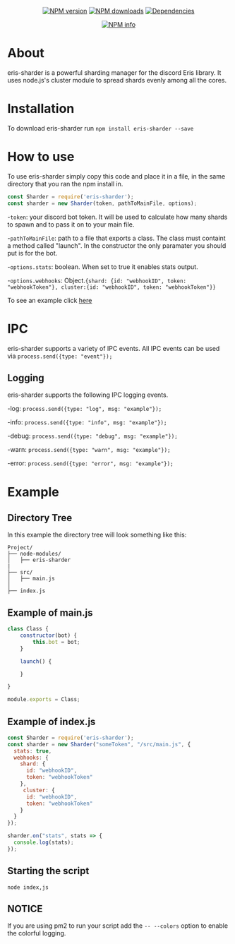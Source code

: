 <div align="center">
  <p>
    <a href="https://www.npmjs.com/package/"><img src="https://img.shields.io/npm/v/eris-sharder.svg?maxAge=3600" alt="NPM version" /></a>
    <a href="https://www.npmjs.com/package/eris-sharder"><img src="https://img.shields.io/npm/dt/eris-sharder.svg?maxAge=3600" alt="NPM downloads" /></a>
    <a href="https://david-dm.org/Discord-Sharders/eris-sharder"><img src="https://img.shields.io/david/Discord-Sharders/eris-sharder.svg?maxAge=3600" alt="Dependencies" /></a>
  </p>
  <p>
    <a href="https://nodei.co/npm/eris-sharder/"><img src="https://nodei.co/npm/eris-sharder.png?downloads=true&stars=true" alt="NPM info" /></a>
  </p>
</div>

# About
eris-sharder is a powerful sharding manager for the discord Eris library. It uses node.js's cluster module to spread shards evenly among all the cores. 

# Installation
To download eris-sharder run `npm install eris-sharder --save`

# How to use
To use eris-sharder simply copy this code and place it in a file, in the same directory that you ran the npm install in.
```javascript
const Sharder = require('eris-sharder');
const sharder = new Sharder(token, pathToMainFile, options);
```
-`token`: your discord bot token. It will be used to calculate how many shards to spawn and to pass it on to your main file.

-`pathToMainFile`: path to a file that exports a class. The class must containt a method called "launch". In the constructor the only paramater you should put is for the bot.

-`options.stats`: boolean. When set to true it enables stats output.

-`options.webhooks`: Object.```{shard: {id: "webhookID", token: "webhookToken"}, cluster:{id: "webhookID", token: "webhookToken"}}```

To see an example click [here](https://github.com/Discord-Sharders/eris-sharder/tree/4bdc3bd8d95af283e4399f5dff7f250c00c6cac8#example)

# IPC
eris-sharder supports a variety of IPC events. All IPC events can be used via `process.send({type: "event"});`

## Logging
eris-sharder supports the following IPC logging events.

-log: `process.send({type: "log", msg: "example"});`

-info: `process.send({type: "info", msg: "example"});`

-debug: `process.send({type: "debug", msg: "example"});`

-warn: `process.send({type: "warn", msg: "example"});`

-error: `process.send({type: "error", msg: "example"});`

# Example
## Directory Tree
In this example the directory tree will look something like this:
```
Project/
├── node-modules/
│   ├── eris-sharder
|
├── src/
│   ├── main.js
│   
├── index.js
```

## Example of main.js
```javascript
class Class {
    constructor(bot) {
        this.bot = bot;
    }

    launch() {

    }

}

module.exports = Class;
```

## Example of index.js
```javascript
const Sharder = require('eris-sharder');
const sharder = new Sharder("someToken", "/src/main.js", {
  stats: true,
  webhooks: {
    shard: {
      id: "webhookID",
      token: "webhookToken"
    },
     cluster: {
      id: "webhookID",
      token: "webhookToken"
    }
  }
});

sharder.on("stats", stats => {
  console.log(stats);
});
```

## Starting the script

```
node index,js
```

## NOTICE

If you are using pm2 to run your script add the `-- --colors` option to enable the colorful logging.